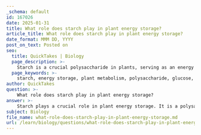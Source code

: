 ```yaml
---
_schema: default
id: 167026
date: 2025-01-31
title: What role does starch play in plant energy storage?
article_title: What role does starch play in plant energy storage?
date_format: MMM DD, YYYY
post_on_text: Posted on
seo:
  title: QuickTakes | Biology
  page_description: >-
    Starch is a crucial polysaccharide in plants, serving as an energy reserve by storing glucose which is used during periods of low photosynthesis, facilitating growth and metabolic functions.
  page_keywords: >-
    starch, energy storage, plant metabolism, polysaccharide, glucose, chloroplasts, photosynthesis, amylose, amylopectin, ATP production, hydrolysis, energy reserve, plant tissues, roots, seeds, tubers
author: QuickTakes
question: >-
    What role does starch play in plant energy storage?
answer: >-
    Starch plays a crucial role in plant energy storage. It is a polysaccharide composed of numerous glucose units linked together primarily by glycosidic bonds. Starch serves as a reserve of energy that plants can utilize when needed, particularly during periods of low photosynthetic activity, such as at night or during winter months.\n\n### Mechanism of Energy Storage and Release\nStarch is synthesized in plants through a process called photosynthesis, where excess glucose produced is converted into starch for storage. This process occurs mainly in the chloroplasts of plant cells. When the plant requires energy, enzymes break down the starch into glucose molecules through hydrolysis reactions. The glucose can then enter cellular respiration pathways to produce ATP, the energy currency of the cell.\n\n### Structure of Starch\nStarch consists of two main components:\n1. **Amylose**: A linear chain of glucose units connected by α(1→4) glycosidic bonds, which forms a helical structure.\n2. **Amylopectin**: A branched structure with both α(1→4) and α(1→6) glycosidic bonds, allowing for more compact storage and quicker mobilization of glucose when energy is needed.\n\n### Importance of Starch\n- **Energy Reserve**: Starch acts as a long-term energy reserve, allowing plants to store excess glucose produced during photosynthesis.\n- **Accessibility**: The branched structure of amylopectin enables rapid mobilization of glucose, making it readily available for energy production when required.\n- **Storage Location**: Starch is primarily stored in plant tissues such as roots (e.g., potatoes), seeds (e.g., corn), and tubers, which can be utilized during growth or periods of energy demand.\n\nIn summary, starch is essential for energy storage in plants, providing a means to store and later access energy derived from photosynthesis, thus supporting the plant's growth and metabolic functions.
subject: Biology
file_name: what-role-does-starch-play-in-plant-energy-storage.md
url: /learn/biology/questions/what-role-does-starch-play-in-plant-energy-storage
---
```


&nbsp;